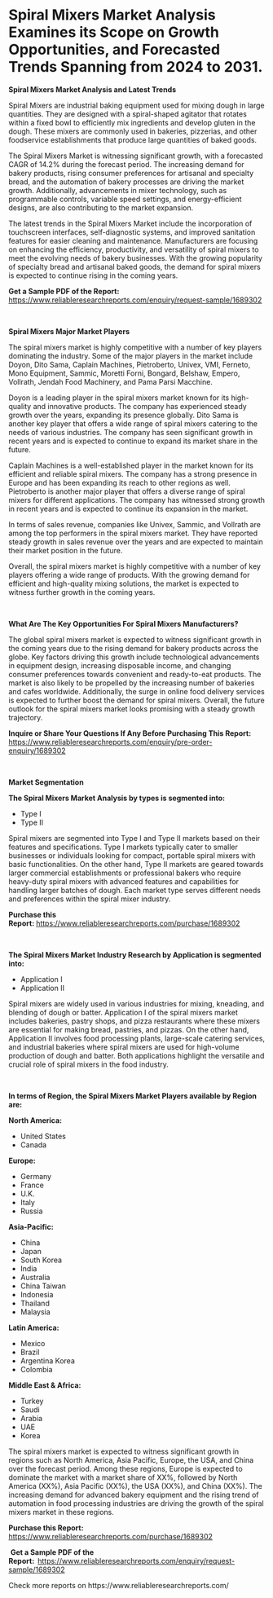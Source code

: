 <p><h1>Spiral Mixers Market Analysis Examines its Scope on Growth Opportunities, and Forecasted Trends Spanning from 2024 to 2031.</h1></p><p><strong>Spiral Mixers Market Analysis and Latest Trends</strong></p>
<p><p>Spiral Mixers are industrial baking equipment used for mixing dough in large quantities. They are designed with a spiral-shaped agitator that rotates within a fixed bowl to efficiently mix ingredients and develop gluten in the dough. These mixers are commonly used in bakeries, pizzerias, and other foodservice establishments that produce large quantities of baked goods.</p><p>The Spiral Mixers Market is witnessing significant growth, with a forecasted CAGR of 14.2% during the forecast period. The increasing demand for bakery products, rising consumer preferences for artisanal and specialty bread, and the automation of bakery processes are driving the market growth. Additionally, advancements in mixer technology, such as programmable controls, variable speed settings, and energy-efficient designs, are also contributing to the market expansion.</p><p>The latest trends in the Spiral Mixers Market include the incorporation of touchscreen interfaces, self-diagnostic systems, and improved sanitation features for easier cleaning and maintenance. Manufacturers are focusing on enhancing the efficiency, productivity, and versatility of spiral mixers to meet the evolving needs of bakery businesses. With the growing popularity of specialty bread and artisanal baked goods, the demand for spiral mixers is expected to continue rising in the coming years.</p></p>
<p><strong>Get a Sample PDF of the Report:&nbsp;</strong> <a href="https://www.reliableresearchreports.com/enquiry/request-sample/1689302">https://www.reliableresearchreports.com/enquiry/request-sample/1689302</a></p>
<p>&nbsp;</p>
<p><strong>Spiral Mixers Major Market Players</strong></p>
<p><p>The spiral mixers market is highly competitive with a number of key players dominating the industry. Some of the major players in the market include Doyon, Dito Sama, Caplain Machines, Pietroberto, Univex, VMI, Ferneto, Mono Equipment, Sammic, Moretti Forni, Bongard, Belshaw, Empero, Vollrath, Jendah Food Machinery, and Pama Parsi Macchine.</p><p>Doyon is a leading player in the spiral mixers market known for its high-quality and innovative products. The company has experienced steady growth over the years, expanding its presence globally. Dito Sama is another key player that offers a wide range of spiral mixers catering to the needs of various industries. The company has seen significant growth in recent years and is expected to continue to expand its market share in the future.</p><p>Caplain Machines is a well-established player in the market known for its efficient and reliable spiral mixers. The company has a strong presence in Europe and has been expanding its reach to other regions as well. Pietroberto is another major player that offers a diverse range of spiral mixers for different applications. The company has witnessed strong growth in recent years and is expected to continue its expansion in the market.</p><p>In terms of sales revenue, companies like Univex, Sammic, and Vollrath are among the top performers in the spiral mixers market. They have reported steady growth in sales revenue over the years and are expected to maintain their market position in the future.</p><p>Overall, the spiral mixers market is highly competitive with a number of key players offering a wide range of products. With the growing demand for efficient and high-quality mixing solutions, the market is expected to witness further growth in the coming years.</p></p>
<p>&nbsp;</p>
<p><strong>What Are The Key Opportunities For Spiral Mixers Manufacturers?</strong></p>
<p><p>The global spiral mixers market is expected to witness significant growth in the coming years due to the rising demand for bakery products across the globe. Key factors driving this growth include technological advancements in equipment design, increasing disposable income, and changing consumer preferences towards convenient and ready-to-eat products. The market is also likely to be propelled by the increasing number of bakeries and cafes worldwide. Additionally, the surge in online food delivery services is expected to further boost the demand for spiral mixers. Overall, the future outlook for the spiral mixers market looks promising with a steady growth trajectory.</p></p>
<p><strong>Inquire or Share Your Questions If Any Before Purchasing This Report:</strong> <a href="https://www.reliableresearchreports.com/enquiry/pre-order-enquiry/1689302">https://www.reliableresearchreports.com/enquiry/pre-order-enquiry/1689302</a></p>
<p>&nbsp;</p>
<p><strong>Market Segmentation</strong></p>
<p><strong>The Spiral Mixers Market Analysis by types is segmented into:</strong></p>
<p><ul><li>Type I</li><li>Type II</li></ul></p>
<p><p>Spiral mixers are segmented into Type I and Type II markets based on their features and specifications. Type I markets typically cater to smaller businesses or individuals looking for compact, portable spiral mixers with basic functionalities. On the other hand, Type II markets are geared towards larger commercial establishments or professional bakers who require heavy-duty spiral mixers with advanced features and capabilities for handling larger batches of dough. Each market type serves different needs and preferences within the spiral mixer industry.</p></p>
<p><strong>Purchase this Report:&nbsp;</strong><a href="https://www.reliableresearchreports.com/purchase/1689302">https://www.reliableresearchreports.com/purchase/1689302</a></p>
<p>&nbsp;</p>
<p><strong>The Spiral Mixers Market Industry Research by Application is segmented into:</strong></p>
<p><ul><li>Application I</li><li>Application II</li></ul></p>
<p><p>Spiral mixers are widely used in various industries for mixing, kneading, and blending of dough or batter. Application I of the spiral mixers market includes bakeries, pastry shops, and pizza restaurants where these mixers are essential for making bread, pastries, and pizzas. On the other hand, Application II involves food processing plants, large-scale catering services, and industrial bakeries where spiral mixers are used for high-volume production of dough and batter. Both applications highlight the versatile and crucial role of spiral mixers in the food industry.</p></p>
<p>&nbsp;</p>
<p><strong>In terms of Region, the Spiral Mixers Market Players available by Region are:</strong></p>
<p>
    <p> <strong> North America: </strong>
        <ul>
            <li>United States</li>
            <li>Canada</li>
        </ul>
        </p> 
    <p> <strong> Europe: </strong>
        <ul>
            <li>Germany</li>
            <li>France</li>
            <li>U.K.</li>
            <li>Italy</li>
            <li>Russia</li>
        </ul>
        </p> 
    <p> <strong> Asia-Pacific: </strong>
        <ul>
            <li>China</li>
            <li>Japan</li>
            <li>South Korea</li>
            <li>India</li>
            <li>Australia</li>
            <li>China Taiwan</li>
            <li>Indonesia</li>
            <li>Thailand</li>
            <li>Malaysia</li>
        </ul>
        </p> 
    <p> <strong> Latin America: </strong>
        <ul>
            <li>Mexico</li>
            <li>Brazil</li>
            <li>Argentina Korea</li>
            <li>Colombia</li>
        </ul>
        </p> 
    <p> <strong> Middle East & Africa: </strong>
        <ul>
            <li>Turkey</li>
            <li>Saudi</li>
            <li>Arabia</li>
            <li>UAE</li>
            <li>Korea</li>
        </ul>
    </p>
    </p>
<p><p>The spiral mixers market is expected to witness significant growth in regions such as North America, Asia Pacific, Europe, the USA, and China over the forecast period. Among these regions, Europe is expected to dominate the market with a market share of XX%, followed by North America (XX%), Asia Pacific (XX%), the USA (XX%), and China (XX%). The increasing demand for advanced bakery equipment and the rising trend of automation in food processing industries are driving the growth of the spiral mixers market in these regions.</p></p>
<p><strong>Purchase this Report: </strong><a href="https://www.reliableresearchreports.com/purchase/1689302">https://www.reliableresearchreports.com/purchase/1689302</a></p>
<p>&nbsp;<strong>Get a Sample PDF of the Report:&nbsp;&nbsp;</strong><a href="https://www.reliableresearchreports.com/enquiry/request-sample/1689302">https://www.reliableresearchreports.com/enquiry/request-sample/1689302</a></p>
<p><strong></strong></p>
<p>Check more reports on https://www.reliableresearchreports.com/</p>